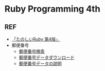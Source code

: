 # Ruby Programming 4th

## REF

- [「たのしいRuby 第4版」](http://tanoshiiruby.github.io/4/)
- 郵便番号
  - [郵便番号検索](http://www.post.japanpost.jp/zipcode)
  - [郵便番号データダウンロード](http://www.post.japanpost.jp/zipcode/dl/kogaki-zip.html)
  - [郵便番号データの説明](http://www.post.japanpost.jp/zipcode/dl/readme.html)
